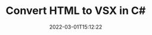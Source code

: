 ---
############################# Static ############################
layout: "auto-gen-conversion"
date: 2022-03-01T15:12:22
draft: false
otherformats: bmp doc docm docx dot dotm dotx epub gif ico jpeg jpg md odt ott pdf png psd rtf tex tif tiff txt xps
breadcrumb: HTML to VSX in C#

############################# Head ############################
head_title: "HTML to VSX Converter in C#"
head_description: "Convert HTML to VSX in .NET using a few lines of code. Use the GroupDocs Document Conversion API to convert over 160 file formats."

############################# Header ############################
title: "Convert HTML to VSX in C#"
description: "HTML to VSX conversion with a few lines of .NET code"
bg_image: "https://cms.admin.containerize.com/templates/aspose/App_Themes/V3/images/bg/header1.png"
bg_overlay: false
button:
    enable: true

############################# SubMenu ############################
submenu:
    enable: true

    left:
        img_alt: "GroupDocs.Conversion for .NET"
        image: "https://cms.admin.containerize.com/templates/groupdocs/images/product-logos/90x90-noborder/groupdocs-conversion-net.png"
        product: "GroupDocs.Conversion"
        platform: ".NET"



############################# About ############################
about:
    enable: true
    title: "About GroupDocs.Conversion for .NET API"
    content: |
        [GroupDocs.Conversion for .NET](https://products.groupdocs.com/conversion/net/) can be used to convert Microsoft Word, Excel, PowerPoint, PDF, Visio and other formats. GroupDocs.Conversion is a standalone API that is suitable for back-end and internal systems where high performance is required. It does not depend on any software such as Microsoft or Open Office.
    

overview:
    enable: true
    content: |
        Convert your HTML files to VSX in .NET easily. You can use just a couple of C# code lines in any platform of your choice like - Windows, Linux, macOS.
        You can try HTML to VSX conversion for free and evaluate conversion results quality.  Along with simple file conversion scenarios you can try more advanced options for loading source HTML file and for saving output VSX result. 
        
        For example, for the source HTML file you may use the following load options:

        * auto-detect file format;
        * specify password for protected files (if file format supports it);
        * replace missing fonts to preserve document appearance.
        
        There are also advanced convert options for the VSX file:

        * convert specific document page or page range;
        * add a watermark to the converted VSX file and many more.

        Once conversion is completed you can save your VSX file to the local file path or any third-party storage like FTP, Amazon S3, Google Drive, Dropbox etc. Please note - to convert HTML to VSX there is no need for any additional software installed - like MS Office, Open Office, Adobe Acrobat Reader etc.


############################# Steps ############################
steps:
    enable: true
    title_left: "Steps to convert HTML to VSX in C#"
    content_left: |
        [GroupDocs.Conversion for .NET](https://products.groupdocs.com/conversion/net/) makes it easy for developers to convert a HTML file to VSX with a few lines of code.
        
        * Create an instance of the Converter class and provide the file HTML with the full path
        * Create and set ConvertOptions for VSX type.
        * Call the Converter.Convert method and pass the full path and format (VSX) as a parameter

    title_right: "System Requirements"
    content_right: |
        Basic conversion with GroupDocs.Conversion for .NET can be done in just a few simple steps. Our APIs are supported on all major platforms and operating systems. Before executing the code below, make sure you have the following prerequisites installed on your system.

        * Operating systems: Microsoft Windows, Linux, MacOS
        * Development environments: Microsoft Visual Studio, Xamarin, MonoDevelop
        * Frameworks: .NET Framework, .NET Standard, .NET Core, Mono
        * Get the latest GroupDocs.Conversion for .NET from [Nuget](https://www.nuget.org/packages/groupdocs.conversion)
         
    code: |
        ```csharp    
        // Load HTML file
        var converter = new GroupDocs.Conversion.Converter("input.html");
        // Set conversion parameters for VSX format
        var convertOptions = converter.GetPossibleConversions()["vsx"].ConvertOptions;
        // Convert to VSX format
        converter.Convert("output.vsx", convertOptions);
        ```

demos:
    enable: true
    title: "HTML to VSX Live Demo"
    content: |
       Convert HTML to VSX now by visiting the [GroupDocs.Conversion App](https://products.groupdocs.app/conversion/family) website. Online demo has the following advantages
          

more_formats:
    enable: true
    title: "Other supported HTML conversions in C#"
    content: "You can also convert HTML to many other file formats. Please see the list below."
       
       
back_to_top:
    enable: true
---